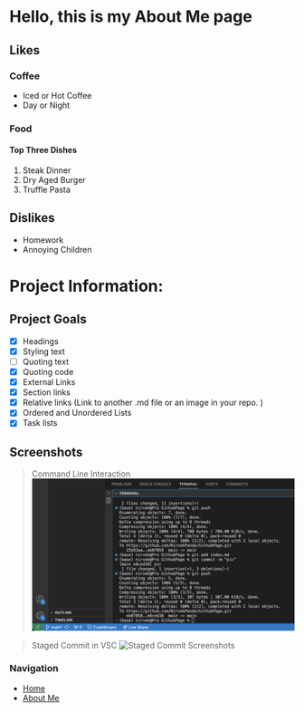 # Hello, this is my About Me page

## Likes

### Coffee
- Iced or Hot Coffee
- Day or Night

### Food
#### Top Three Dishes
1. Steak Dinner
2. Dry Aged Burger
3. Truffle Pasta


## Dislikes
- Homework
- Annoying Children

# Project Information:

## Project Goals
- [x] Headings
- [x] Styling text
- [ ] Quoting text
- [x] Quoting code
- [x] External Links
- [x] Section links
- [x] Relative links (Link to another .md file or an image in your repo. )
- [x] Ordered and Unordered Lists
- [x] Task lists

## Screenshots

> Command Line Interaction
> ![Command Line Interaction](/screenshots/command_line.png)

> Staged Commit in VSC
> ![Staged Commit Screenshots](/screenshots/staged_commit.png)




### Navigation
- [Home](index.md) <!-- Relative link to this file itself -->
- [About Me](about.md) <!-- Link to another .md file in your repo -->
